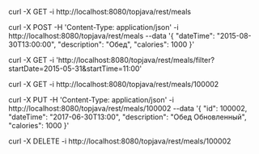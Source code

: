 curl -X GET -i http://localhost:8080/topjava/rest/meals

curl -X POST -H 'Content-Type: application/json' -i http://localhost:8080/topjava/rest/meals --data '{
                        "dateTime": "2015-08-30T13:00:00",
                        "description": "Обед",
                        "calories": 1000
                        }'
                        
curl -X GET -i 'http://localhost:8080/topjava/rest/meals/filter?startDate=2015-05-31&startTime=11:00'

curl -X GET -i http://localhost:8080/topjava/rest/meals/100002

curl -X PUT -H 'Content-Type: application/json' -i http://localhost:8080/topjava/rest/meals/100002 --data '{
                        "id": 100002,
                        "dateTime": "2017-06-30T13:00",
                        "description": "Обед Обновленный",
                        "calories": 1000
                        }'
                        
curl -X DELETE -i http://localhost:8080/topjava/rest/meals/100002

